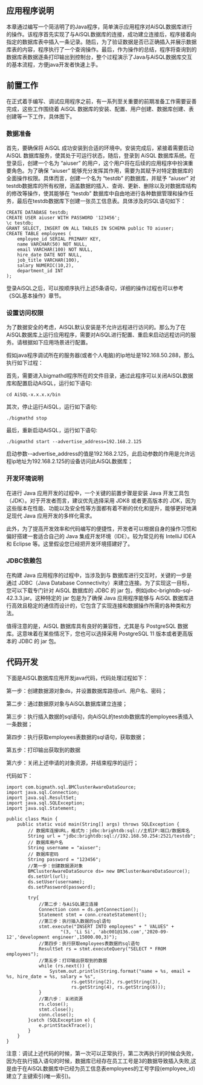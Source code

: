 ## 应用程序说明

本章通过编写一个简洁明了的Java程序，简单演示应用程序对AiSQL数据库进行的操作。该程序首先实现了与AiSQL数据库的连接，成功建立连接后，程序接着向指定的数据库表中插入一条记录。随后，为了验证数据是否已正确插入并展示数据库表的内容，程序执行了一个查询操作。最后，作为操作的总结，程序将查询到的数据库表数据逐条打印输出到控制台，整个过程演示了Java与AiSQL数据库交互的基本流程，方便java开发者快速上手。



## 前置工作

在正式着手编写、调试应用程序之前，有一系列至关重要的前期准备工作需要妥善完成，这些工作围绕着 AiSQL 数据库的安装、配置、用户创建、数据库创建、表创建等一下工作，具体图下。

### 数据准备

首先，要确保将 AiSQL 成功安装到合适的环境中。安装完成后，紧接着需要启动 AiSQL 数据库服务，使其处于可运行状态，随后，登录到 AiSQL 数据库系统。在登录后，创建一个名为 “aiuser” 的用户，这个用户将在后续的应用程序中扮演重要角色。为了确保 “aiuser” 能够充分发挥其作用，需要为其赋予对特定数据库的全面操作权限。具体而言，创建一个名为 “testdb” 的数据库，并赋予 “aiuser” 对testdb数据库的所有权限，涵盖数据的插入、查询、更新、删除以及对数据库结构的修改等操作，使其能够在 “testdb” 数据库中自由地进行各种数据管理和操作任务，最后在testdb数据库下创建一张员工信息表。具体涉及的SQL语句如下：

```
CREATE DATABASE testdb;
CREATE USER aiuser WITH PASSWORD '123456';
\c testdb;
GRANT SELECT, INSERT ON ALL TABLES IN SCHEMA public TO aiuser;
CREATE TABLE employees (
    employee_id SERIAL PRIMARY KEY,
    name VARCHAR(50) NOT NULL,
    email VARCHAR(100) NOT NULL,
    hire_date DATE NOT NULL,
    job_title VARCHAR(100),
    salary NUMERIC(10,2),
    department_id INT
);
```

登录AiSQL之后，可以按顺序执行上述5条语句，详细的操作过程也可以参考《SQL基本操作》章节。



### 设置访问权限

为了数据安全的考虑，AiSQL默认安装是不允许远程进行访问的。那么为了在AiSQL数据库上运行应用程序，需要对AiSQL进行配置、重启来启动远程访问的服务。请根据如下应用场景进行配置。

假如java程序调试所在的服务器(或者个人电脑)的ip地址是192.168.50.288，那么执行如下过程：

首先，需要进入bigmathd程序所在的文件目录，通过此程序可以关闭AiSQL数据库和配置启动AiSQL，运行如下语句:

```
cd AiSQL-x.x.x.x/bin
```

其次，停止运行AiSQL，运行如下语句:

```
./bigmathd stop
```

最后，重新启动AiSQL，运行如下语句:

```
./bigmathd start --advertise_address=192.168.2.125
```

启动参数--advertise_address的值是192.168.2.125，此启动参数的作用是允许远程ip地址为192.168.2.125的设备访问此AiSQL数据库；



### 开发环境说明

在进行 Java 应用开发的过程中，一个关键的前置步骤是安装 Java 开发工具包（JDK）。对于开发者而言，建议优先选择采用 JDK8 或者更高版本的 JDK，因为这些版本在性能、功能以及安全性等方面都有着不断的优化和提升，能够更好地满足现代 Java 应用开发的多样化需求。

此外，为了提高开发效率和代码编写的便捷性，开发者可以根据自身的操作习惯和偏好搭建一套适合自己的 Java 集成开发环境（IDE）。较为常见的有 IntelliJ IDEA 和 Eclipse 等。这里假设您已经把开发环境搭建好了。



### JDBC依赖包

在构建 Java 应用程序的过程中，当涉及到与 数据库进行交互时，关键的一步是通过 JDBC（Java Database Connectivity）来建立连接。为了实现这一目标，您可以下载专门针对 AiSQL 数据库的 JDBC 的 jar 包，例如jdbc-brightdb-sql-42.3.3.jar。这种特定的 jar 包是为了确保 Java 应用程序能够与 AiSQL 数据库进行高效且稳定的通信而设计的，它包含了实现连接和数据操作所需的各种类和方法。

值得注意的是，AiSQL 数据库具有良好的兼容性，尤其是与 PostgreSQL 数据库。这意味着在某些情况下，您也可以选择采用 PostgreSQL 11 版本或者更高版本的 JDBC 的 jar 包。





## 代码开发

下面是AiSQL数据库应用开发java代码，代码处理过程如下：

第一步：创建数据源对象ds，并设置数据库路径url、用户名、密码；

第二步：通过数据原对象与AiSQL数据库建立连接；

第三步：执行插入数据的sql语句，向AiSQL的testdb数据库的employees表插入一条数据；

第四步：执行获取employees表数据的sql语句，获取数据；

第五步：打印输出获取到的数据

第六步：关闭上述申请的对象资源，并结束程序的运行；

代码如下：

```
import com.bigmath.sql.BMClusterAwareDataSource;
import java.sql.Connection;
import java.sql.ResultSet;
import java.sql.SQLException;
import java.sql.Statement;

public class Main {
    public static void main(String[] args) throws SQLException {
        // 数据库连接URL，格式为：jdbc:brightdb:sql://主机IP:端口/数据库名
        String url = "jdbc:brightdb:sql://192.168.50.254:2521/testdb";
        // 数据库用户名
        String username = "aiuser";
        // 数据库密码
        String password = "123456";
		//第一步：创建数据源对象
        BMClusterAwareDataSource ds= new BMClusterAwareDataSource();
        ds.setUrl(url);
        ds.setUser(username);
        ds.setPassword(password);

        try{
        	//第二步：与AiSQL建立连接
            Connection conn = ds.getConnection();
            Statement stmt = conn.createStatement();
            //第三步：执行插入数据的sql语句
            stmt.execute("INSERT INTO employees" + " VALUES" +
                    "(3, 'Li Si', 'abc001@136.com','2020-09-12','development engineer',15000.00,3)");
            //第四步：执行获取employees表数据的sql语句
            ResultSet rs = stmt.executeQuery("SELECT * FROM employees");
            //第五步：打印输出获取到的数据
            while (rs.next()) {
                System.out.println(String.format("name = %s, email = %s, hire_date = %s, salary = %s",
                        rs.getString(2), rs.getString(3),
                        rs.getString(4), rs.getString(6)));
            }
            //第六步： 关闭资源
            rs.close();
            stmt.close();
            conn.close();
        }catch (SQLException e) {
            e.printStackTrace();
        }
    }
}
```

注意：调试上述代码的时候，第一次可以正常执行，第二次再执行的时候会失败，因为在执行插入语句的时候，数据库已经存在员工工号是3的数据导致插入失败,这是由于在AiSQL数据库中已经为员工信息表employees的工号字段(employee_id)建立了主键索引(唯一索引)。

